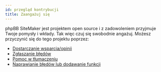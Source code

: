 ```yaml
---
id: przegląd kontrybucji
title: Zaangażuj się
---
```


phpBB SiteMaker jest projektem open source i z zadowoleniem przyjmuje Twoje pomysły i wkłady. Tak więc czuj się swobodnie angażuj. Możesz przyczynić się do tego projektu poprzez:

* [Dostarczanie wsparcia/opinii](https://www.phpbb.com/customise/db/extension/phpbb_sitemaker_2)
* [Zgłaszanie błędów](https://github.com/blitze/phpBB-ext-sitemaker/issues)
* [Pomoc w tłumaczeniu](./contrib-translators.md)
* [Naprawianie błędów lub dodawanie funkcji](./contrib-pull-requests.md)